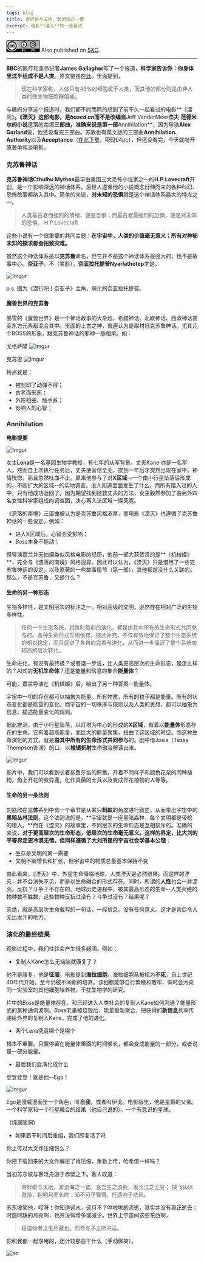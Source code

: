 ```yaml
---
tags: blog
title: 寄蜉蝣与天地，渺沧海之一粟
excerpt: 电影**湮灭**的一些看法
---
```




![cc](/public/cc.png) Also published on [S&C](https://soandcandy.us).


----



**BBC**的医疗和事务记者**James Gallagher**写了一个报道，**科学家告诉你：你身体里过半组成不是人类**。原文链接[在此](https://www.bbc.com/zhongwen/simp/amp/science-43716592?__twitter_impression=true)。里面提到，

> 现在科学家称，人体只有43%的细胞属于人类，而其他的部分则是由非人类的微生物细胞群组成。


与糖妈分享这个报道时，我们都不约而同的想到了前不久一起看过的电影**《湮灭》**。《湮灭》这部电影，是*based on*而不是改编自**Jeff VanderMeer**杰夫·范德米尔的小说**遗落的南境**三部曲，准确来说是第一部**Annihilation**，因为导演**Alex Garland**说，他还没看完三部曲。苏歌也有英文版的三部曲**Annihilation**、**Authority**以及**Acceptance**（[在此下载](https://pan.baidu.com/s/1yBWjWADzbGK3_ZW49Jm30A)，密码b4pc），但还没看完，今天就抛开原著单纯谈电影。


### 克苏鲁神话 ###


**克苏鲁神话Cthulhu Mythos**最早由美国三大恐怖小说家之一的**H.P.Lovecraft**开创，是一个影响深远的神话体系。后世人遵循他的小说概念衍伸而来的各种科幻、恐怖故事都纳入其中。简单的来说，**对未知的恐惧**就是这个神话体系最大的特点之一。

> 人类最古老而强烈的情绪，便是恐惧；而最古老最强烈的恐惧，便是对未知的恐惧。
> H.P.Lovecraft

这些小说有一个很重要的共同主题：**在宇宙中，人类的价值毫无意义；所有对神秘未知的探求都会招致灾难。**


虽然这个神话体系是以**克苏鲁**命名，但它并不是这个神话体系最强大的，也不是故事中心。**奈亚子**，不（笑脸），**奈亚拉托提普Nyarlathotep**才是。


![Imgur](https://i.imgur.com/H68O2I4.jpg)



p.s. 图为《潜行吧！奈亚子》主角，萌化的奈亚拉托提普。


#### 魔兽世界的克苏鲁 ####

暴雪的《魔兽世界》是一个神话故事的大杂烩，希腊神话、北欧神话、西欧神话甚至东方元素都混合其中。里面的上古之神，普遍认为是取材自克苏鲁神话。尤其几个BOSS的形象，跟克苏鲁神话的邪神一脉相承。如：


尤格萨隆
![Imgur](https://i.imgur.com/ifjNGFb.jpg)



克苏恩
![Imgur](https://i.imgur.com/n2vsY0E.jpg)


特点就是：
- 被封印了动弹不得；
- 古老而邪恶；
- 外形扭曲、触手系；
- 影响人的心智；



### Annihilation ###

**电影提要**

![Imgur](https://i.imgur.com/VxqclTy.jpg)

女主**Lena**是一名基因生物学教授，有七年的从军背景。丈夫Kane 亦是一名军人。然而自上次执行任务后，丈夫便音信全无，直到一年后才突然出现在家中。神情恍惚，而且忽然吐血不止。原来他参与了对**X区域**--一个由小行星坠落后形成的、不断扩大的区域--的实地调查。没人知道里面发生了什么，而所有踏入过的人中，只有他成功返回了。因为期望找到拯救丈夫的方法，女主毅然参加了由另外四名女性科学家组成的调查团，决心再入该区域一探究竟。


《遗落的南境》三部曲被认为是克苏鲁风格浓厚，而电影《湮灭》也遵循了克苏鲁神话的一些设定，例如：

- 进入X区域后，心智会受影响；
- *Boss*本身不能动；

但导演嘉兰并无拍摄类似风格电影的经历，他前一部大获赞赏的是**《机械姬》**，完全与《遗落的南境》风格迥异。因此可以认为，《湮灭》只是借用了一些克苏鲁神话的设定，以及原著的一些故事情节（第一部），其他都是没什么关联的。那么，不是克苏鲁，又是什么？


#### 生命的另一种形态 ####

生物多样性，是文明层次的标注之一。相对高级的文明，必然存在相对广泛的生物多样性。

> 任何一个生态系统，其每时每刻的演化，都是由其中所有的生命形式共同参与的。各种生命形式互相依存，彼此补充，不仅有效地保证了整个生态系统的相对稳定，而且促进了各自的完善与进化，从而进一步保证了整个系统向较高的层次转化。

生命进化，有没有最终极？或者退一步说，比人类更高层次的生命形态，是怎么样的？AI式的**无机生命体**？还是能量和信息的集合**能量体**？


可能，嘉兰导演在《机械姬》后，给出了另一种答案--能量体。

宇宙中一切的存在都可以抽象为能量。所有物质，所有的粒子都是能量。所有的状态变化都是能量的变化。而宇宙的一切秩序与规则以及人类的思想，都可以抽象为信息，描述能量变化的规则。


据此推测，由于小行星坠落，以灯塔为中心的形成的**X区域**，有着以**能量体**形态存在的生命。它有着超高能量，而巨大的能量聚集，扭曲了这区域的时空。而这种生命演化的方式，就是**由其中所有的生命形式共同参与**的。剧中借Josie（Tessa Thompson饰演）的口，以**棱镜折射**生命融合解读出来。


![Imgur](https://i.imgur.com/8Zew0ig.jpg)


影片中，我们可以看到长着鲨鱼牙齿的鳄鱼，开着不同样子和颜色花朵的同种植物，角上开花的变异鹿，化作真菌的士兵以及变成开花植物的人等等。


#### 生命的另一条法则 ####


刘慈欣在**三体**系列中有一个章节是从某只**蚂蚁**的角度进行叙述，从而带出宇宙中的**黑暗丛林法则**。这个法则说的是，**宇宙就是一座黑暗森林，每个文明都是带枪的猎人。**而在《湮灭》的故事里，不同层次的生命形态是互相排斥的。准确的来说，**对于更高层次的生命形态，低层次的生命毫无意义。**这样的界定，比大刘的平等界定更冷漠无情。但同样遵循了大刘所提的**宇宙社会学基本公理**：

- 生存是文明的第一需要
- 文明不断增长和扩张，但宇宙中的物质总量基本保持不变


由此看来，《湮灭》中，外星生命降临地球，人类湮灭是必然结果。而这样的湮灭，并不会消失不见，而是以生命融合的形式存在。同时，所谓的**人性**也会一并湮灭。反抗？斗争？不存在的。地球历史进程中，被其最高形态的生命--人类灭绝的物种数不胜数，这些物种反抗过没有？斗争过没有？结果呢？


灭绝，就是高层次生命载写的一句话，一段信息。没有任何意义。这才是背后令人无比发汗的地方。


### 演化的最终结果 ###


观影过程中，我们往往会产生很多疑团。例如：

- 复制人Kane怎么无端端就康复了？

他不是康复，他是**征服**。电影提到**海拉细胞**，海拉细胞系被视为**不死**，自上世纪40年代开始，至今仍被不间断的培养。该细胞能够自行繁殖和散布，有时会污染同一实验室的其他细胞培养物，干扰生物学的研究。


片中的*Boss*是能量体存在，和已经进入人类社会的复制人Kane如何沟通？能量形式的某种通讯波啊。*Boss*老巢被烧毁后，能量重新聚合，把获得的**新信息**共享传递给外界的复制人Kane，完成了他的进化。


- 两个Lena究竟哪个是哪个

根本不重要。只要停留在能量体里面的时间够长，都会变成能量的一部分，或者说是一部分能量。



- 最后我们会演化成什么

登登登登！就是他--Ego！

![Imgur](https://i.imgur.com/Phs2IRw.jpg)

Ego是漫威漫画里一个角色，叫**自我**，或者叫伊戈。电影版里，他是星爵的父亲。一个科学家和一个行星融合的结果（他自己说的），一个有意识的星球。

（纯属脑洞）


- 如果若干时间后重组，我们即复活了吗

你上传过大文件压缩包么？

你把下载回来的大文件解压了再压缩，重新上传，哈希值一样吗？


当初苏东坡与客泛舟游于赤壁之下。客人叹道：

> 寄蜉蝣与天地，渺沧海之一粟。哀吾生之须臾，羡长江之无穷；
> 挟飞仙以遨游，抱明月而长终；知不可乎骤得，托遗响于悲风。

苏东坡笑他，哎呀！你知道这水，这月不？哗啦啦的流逝，其实并没有真正逝去；时圆时缺的月亮啊，也并没有增多或减少。世界上宇宙间这些东西啊，

> 是造物者之无尽藏也，而吾与子之所共适。


你和我都一起享用的，还计较那些干什么（手动微笑）。


![so](/public/favicon.ico)






